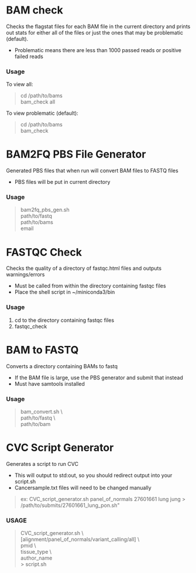 # BAM check
Checks the flagstat files for each BAM file in the current directory and prints out stats for either all of the files or just the ones that may be problematic (default).  
* Problematic means there are less than 1000 passed reads or positive failed reads  
### Usage 
To view all:
> cd /path/to/bams  
> bam_check all  

To view problematic (default):  
> cd /path/to/bams  
> bam_check  


# BAM2FQ PBS File Generator
Generated PBS files that when run will convert BAM files to FASTQ files  
* PBS files will be put in current directory  
### Usage 
> bam2fq_pbs_gen.sh \
> path/to/fastq \
> path/to/bams \
> email

# FASTQC Check
Checks the quality of a directory of fastqc.html files and outputs warnings/errors  
* Must be called from within the directory containing fastqc files
* Place the shell script in ~/miniconda3/bin
### Usage
1. cd to the directory containing fastqc files  
2. fastqc_check  

# BAM to FASTQ
Converts a directory containing BAMs to fastq
* If the BAM file is large, use the PBS generator and submit that instead
* Must have samtools installed  
### Usage
> bam_convert.sh \  
> path/to/fastq \  
> path/to/bam  

# CVC Script Generator
Generates a script to run CVC
* This will output to std:out, so you should redirect output into your script.sh  
* Cancersample.txt files will need to be changed manually  
> ex: CVC_script_generator.sh panel_of_normals 27601661 lung jung > /path/to/submits/27601661_lung_pon.sh"
### USAGE 
> CVC_script_generator.sh \\  
> [alignment/panel_of_normals/variant_calling/all] \\  
> pmid \\  
> tissue_type \\  
> author_name  
> \> script.sh
